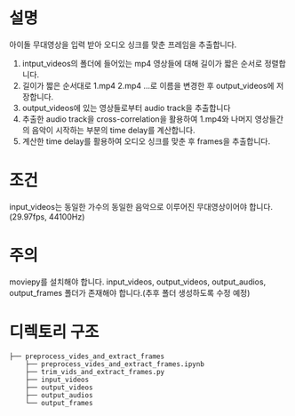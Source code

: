 # 설명
아이돌 무대영상을 입력 받아 오디오 싱크를 맞춘 프레임을 추출합니다.

1. intput_videos의 폴더에 들어있는 mp4 영상들에 대해 길이가 짧은 순서로 정렬합니다.
2. 길이가 짧은 순서대로 1.mp4 2.mp4 ...로 이름을 변경한 후 output_videos에 저장합니다.
3. output_videos에 있는 영상들로부터 audio track을 추출합니다
4. 추출한 audio track을 cross-correlation을 활용하여 1.mp4와 나머지 영상들간의 음악이 시작하는 부분의 time delay를 계산합니다.
5. 계산한 time delay를 활용하여 오디오 싱크를 맞춘 후 frames을 추출합니다.

# 조건
input_videos는 동일한 가수의 동일한 음악으로 이루어진 무대영상이어야 합니다.(29.97fps, 44100Hz)

# 주의
moviepy를 설치해야 합니다.
input_videos, output_videos, output_audios, output_frames 폴더가 존재해야 합니다.(추후 폴더 생성하도록 수정 예정)

 
# 디렉토리 구조
```
├── preprocess_vides_and_extract_frames
    ├── preprocess_vides_and_extract_frames.ipynb
    ├── trim_vids_and_extract_frames.py
    ├── input_videos
    ├── output_videos
    ├── output_audios
    └── output_frames
```
